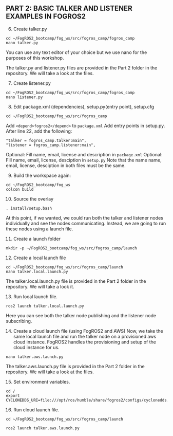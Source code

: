 ## PART 2: BASIC TALKER AND LISTENER EXAMPLES IN FOGROS2

6. Create talker.py
```
cd ~/FogROS2_bootcamp/fog_ws/src/fogros_camp/fogros_camp
nano talker.py
```
You can use any text editor of your choice but we use nano for the purposes of this workshop.

The talker.py  and listener.py files are provided in the Part 2 folder in the repository. We will take a look at the files. 


7. Create listener.py
```
cd ~/FogROS2_bootcamp/fog_ws/src/fogros_camp/fogros_camp
nano listener.py
```

8. Edit package.xml (dependencies), setup.py(entry point), setup.cfg
```
cd ~/FogROS2_bootcamp/fog_ws/src/fogros_camp
```

Add `<depend>fogros2</depend>` to `package.xml`
Add entry points in setup.py.  After line 22, add the following: 

```
"talker = fogros_camp.talker:main",
"listener = fogros_camp.listener:main",
```

Optional: Fill name, email, license and description in `package.xml`
Optional: Fill name, email, license, desciption in `setup.py`
Note that the name name, email, license, desciption in both files must be the same. 


9. Build the workspace again:
```
cd ~/FogROS2_bootcamp/fog_ws
colcon build
```

10. Source the overlay
```
. install/setup.bash
```

At this point, if we wanted, we could run both the talker and listener nodes individually and see the nodes communicating. Instead, we are going to run these nodes using a launch file.

11.  Create a launch folder
```
mkdir -p ~/FogROS2_bootcamp/fog_ws/src/fogros_camp/launch
```

12. Create a local launch file
```
cd ~/FogROS2_bootcamp/fog_ws/src/fogros_camp/launch
nano talker.local.launch.py 
```
The talker.local.launch.py file is provided in the Part 2 folder in the repository. We will take a look it. 


13. Run local launch file.
```
ros2 launch talker.local.launch.py
```
Here you can see both the talker node publishing and the listener node subscribing. 

14. Create a cloud launch file (using FogROS2 and AWS)
Now, we take the same local launch file and run the talker node on a provisioned aws cloud instance. FogROS2 handles the provisioning and setup of the cloud instance for us. 
```
nano talker.aws.launch.py 
```
The talker.aws.launch.py file is provided in the Part 2 folder in the repository. We will take a look at the files. 

15. Set environment variables. 
```
cd /
export CYCLONEDDS_URI=file:///opt/ros/humble/share/fogros2/configs/cyclonedds.ubuntu.2204.xml
```

16. Run cloud launch file.
```
cd ~/FogROS2_bootcamp/fog_ws/src/fogros_camp/launch

ros2 launch talker.aws.launch.py
```
